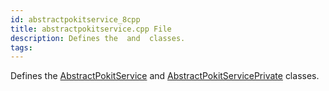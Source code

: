 ```yaml
---
id: abstractpokitservice_8cpp
title: abstractpokitservice.cpp File
description: Defines the  and  classes.
tags:
---
```

Defines the [AbstractPokitService](classAbstractPokitService) and [AbstractPokitServicePrivate](classAbstractPokitServicePrivate) classes.




